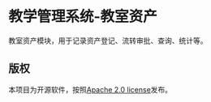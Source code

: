 # 教学管理系统-教室资产
教室资产模块，用于记录资产登记、流转审批、查询、统计等。

## 版权
本项目为开源软件，按照[Apache 2.0 license](http://www.apache.org/licenses/LICENSE-2.0.html)发布。